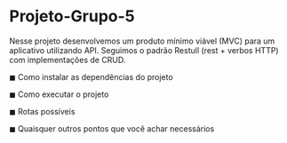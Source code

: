 # Projeto-Grupo-5

Nesse projeto desenvolvemos um produto mínimo viável (MVC) para um aplicativo utilizando API.
Seguimos o padrão Restull (rest + verbos HTTP) com implementações de CRUD. 

◼ Como instalar as dependências do projeto

◼ Como executar o projeto

◼ Rotas possíveis

◼ Quaisquer outros pontos que você achar necessários
